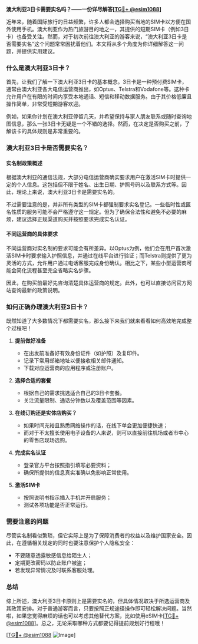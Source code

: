 **澳大利亚3日卡需要实名吗？——一份详尽解答[[TG💪+ @esim1088](https://t.me/s/esim1088)]**

近年来，随着国际旅行的日益频繁，许多人都会选择购买当地的SIM卡以方便在国外使用手机。澳大利亚作为热门旅游目的地之一，其提供的短期SIM卡（例如3日卡）也备受关注。然而，对于初次前往澳大利亚的游客来说，“澳大利亚3日卡是否需要实名”这个问题常常困扰着他们。本文将从多个角度为你详细解答这一问题，并提供实用建议。

### 什么是澳大利亚3日卡？

首先，让我们了解一下澳大利亚3日卡的基本概念。3日卡是一种预付费SIM卡，通常由澳大利亚各大电信运营商推出，如Optus、Telstra和Vodafone等。这种卡允许用户在有限的时间内享受本地通话、短信和移动数据服务。由于其价格低廉且操作简单，非常受短期游客欢迎。

例如，如果你计划在澳大利亚停留几天，并希望保持与家人朋友联系或随时查询地图信息，那么一张3日卡无疑是一个不错的选择。然而，在决定是否购买之前，了解该卡的具体规则是非常重要的。

### 澳大利亚3日卡是否需要实名？

#### 实名制政策概述

根据澳大利亚的通信法规，大部分电信运营商确实要求用户在激活SIM卡时提供一定的个人信息。这包括但不限于姓名、出生日期、护照号码以及联系方式等。因此，理论上来说，澳大利亚3日卡是需要实名的。

不过需要注意的是，并非所有类型的SIM卡都强制要求实名登记。一些临时性或匿名性质的服务可能不会严格遵守这一规定。但为了确保合法性和避免不必要的麻烦，建议选择正规渠道购买并按照要求完成实名认证。

#### 不同运营商的具体要求

不同运营商对实名制的要求可能会有所差异。以Optus为例，他们会在用户首次激活SIM卡时要求输入护照信息，并通过在线平台进行验证；而Telstra则提供了更为灵活的方式，允许用户通过电话客服完成身份确认。相比之下，某些小型运营商可能会简化流程甚至完全省略实名步骤。

因此，在购买前最好先咨询清楚具体运营商的规定。此外，也可以直接访问官方网站查询最新的政策说明。

### 如何正确办理澳大利亚3日卡？

既然知道了大多数情况下都需要实名，那么接下来我们就来看看如何高效地完成整个过程吧！

1. **提前做好准备**
   - 在出发前准备好有效身份证件（如护照）及复印件。
   - 记录下常用邮箱地址以便接收相关邮件通知。
   - 下载对应运营商的应用程序或注册账户。

2. **选择合适的套餐**
   - 根据自己的需求挑选适合自己的3日卡套餐。
   - 关注流量限制、通话分钟数以及覆盖范围等因素。

3. **在线订购还是实体店购买？**
   - 如果时间充裕且熟悉网络操作的话，在线下单会更加便捷快速；
   - 而对于不太擅长使用电子设备的人来说，则可以直接前往机场或者市中心的零售店现场选购。

4. **完成实名认证**
   - 登录官方平台按照指引填写必要资料；
   - 确保所提供的信息真实准确以免影响正常使用。

5. **激活SIM卡**
   - 按照说明书指示插入手机并开启服务；
   - 测试各项功能是否正常运行。

### 需要注意的问题

尽管实名制看似繁琐，但它实际上是为了保障消费者的权益以及维护国家安全。因此，在遵循相关规定的同时也要注意保护个人隐私安全：

- 不要随意透露敏感信息给陌生人；
- 定期更改密码以防止账户被盗；
- 若发现异常情况及时联系客服处理。

### 总结

综上所述，澳大利亚3日卡原则上是需要实名的，但具体情况取决于所选运营商及其政策安排。对于普通游客而言，只要按照正规途径操作即可轻松解决问题。当然啦，如果您觉得麻烦的话也可以考虑其他替代方案，比如使用eSIM卡[[TG💪+ @esim1088](https://t.me/s/esim1088)]。总之，无论采取哪种方式都要记得提前规划好行程哦！

[[TG💪+ @esim1088](https://t.me/s/esim1088) ![Image](https://i.postimg.cc/4NQfJmqS/Snipaste-2025-05-13-00-14-12.png)]
